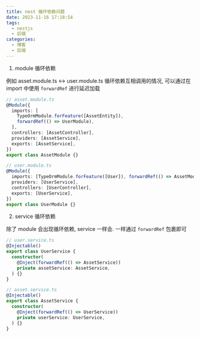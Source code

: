```yaml
---
title: nest 循环依赖问题
date: 2023-11-16 17:18:54
tags:
  - nestjs
  - 后端
categories:
  - 博客
  - 后端
---
```


1. module 循环依赖

例如 asset.module.ts <-> user.module.ts 循环依赖互相调用的情况, 可以通过在 import 中使用 `forwardRef` 进行延迟加载

```ts
// asset.module.ts
@Module({
  imports: [
    TypeOrmModule.forFeature([AssetEntity]),
    forwardRef(() => UserModule),
  ],
  controllers: [AssetController],
  providers: [AssetService],
  exports: [AssetService],
})
export class AssetModule {}
```

```ts
// user.module.ts
@Module({
  imports: [TypeOrmModule.forFeature([User]), forwardRef(() => AssetModule)],
  providers: [UserService],
  controllers: [UserController],
  exports: [UserService],
})
export class UserModule {}
```

2. service 循环依赖

除了 module 会出现循环依赖, service 一样会. 一样通过 `forwardRef` 包裹即可

```ts
// user.service.ts
@Injectable()
export class UserService {
  constructor(
    @Inject(forwardRef(() => AssetService))
    private assetService: AssetService,
  ) {}
}
```

```ts
// asset.service.ts
@Injectable()
export class AssetService {
  constructor(
    @Inject(forwardRef(() => UserService))
    private userService: UserService,
  ) {}
}
```